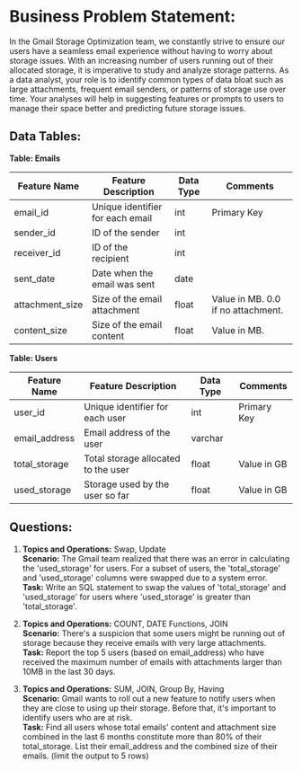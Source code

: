 # Business Problem Statement:
In the Gmail Storage Optimization team, we constantly strive to ensure our users have a seamless email experience without having to worry about storage issues. With an increasing number of users running out of their allocated storage, it is imperative to study and analyze storage patterns. As a data analyst, your role is to identify common types of data bloat such as large attachments, frequent email senders, or patterns of storage use over time. Your analyses will help in suggesting features or prompts to users to manage their space better and predicting future storage issues.

## Data Tables:

**Table: Emails**

| Feature Name | Feature Description              | Data Type | Comments                                           |
|--------------|----------------------------------|----------|----------------------------------------------------|
| email_id     | Unique identifier for each email | int      | Primary Key                                        |
| sender_id    | ID of the sender                 | int      |                                                    |
| receiver_id  | ID of the recipient              | int      |                                                    |
| sent_date    | Date when the email was sent     | date     |                                                    |
| attachment_size | Size of the email attachment  | float    | Value in MB. 0.0 if no attachment.                 |
| content_size   | Size of the email content      | float    | Value in MB.                                        |

**Table: Users**

| Feature Name  | Feature Description                 | Data Type  | Comments                                         |
|---------------|-------------------------------------|-----------|--------------------------------------------------|
| user_id       | Unique identifier for each user     | int       | Primary Key                                      |
| email_address | Email address of the user           | varchar   |                                                  |
| total_storage | Total storage allocated to the user | float     | Value in GB                                      |
| used_storage  | Storage used by the user so far     | float     | Value in GB                                      |

## Questions:

1. **Topics and Operations:** Swap, Update  
   **Scenario:** The Gmail team realized that there was an error in calculating the 'used_storage' for users. For a subset of users, the 'total_storage' and 'used_storage' columns were swapped due to a system error.   
   **Task:** Write an SQL statement to swap the values of 'total_storage' and 'used_storage' for users where 'used_storage' is greater than 'total_storage'.

2. **Topics and Operations:** COUNT, DATE Functions, JOIN  
   **Scenario:** There's a suspicion that some users might be running out of storage because they receive emails with very large attachments.   
   **Task:** Report the top 5 users (based on email_address) who have received the maximum number of emails with attachments larger than 10MB in the last 30 days.

3. **Topics and Operations:** SUM, JOIN, Group By, Having  
   **Scenario:** Gmail wants to roll out a new feature to notify users when they are close to using up their storage. Before that, it's important to identify users who are at risk.  
   **Task:** Find all users whose total emails' content and attachment size combined in the last 6 months constitute more than 80% of their total_storage. List their email_address and the combined size of their emails. (limit the output to 5 rows)